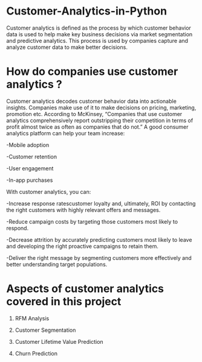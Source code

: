 # Customer-Analytics-in-Python

Customer analytics is defined as the process by which customer behavior data is used to help make key business decisions via market segmentation and predictive analytics. This process is used by companies capture and analyze customer data to make better decisions.

# How do companies use customer analytics ? 

Customer analytics decodes customer behavior data into actionable insights. Companies make use of it to make decisions on pricing, marketing, promotion etc.
According to McKinsey, “Companies that use customer analytics comprehensively report outstripping their competition in terms of profit almost twice as often as companies that do not.” A good consumer analytics platform can help your team increase:
 
 -Mobile adoption
 
 -Customer retention
 
 -User engagement
 
 -In-app purchases
 

With customer analytics, you can:

-Increase response ratescustomer loyalty and, ultimately, ROI by contacting the right customers with highly relevant offers and messages.

-Reduce campaign costs by targeting those customers most likely to respond.

-Decrease attrition by accurately predicting customers most likely to leave and developing the right proactive campaigns to retain them.

-Deliver the right message by segmenting customers more effectively and better understanding target populations.

# Aspects of customer analytics covered in this project

1. RFM Analysis

2. Customer Segmentation

3. Customer Lifetime Value Prediction

4. Churn Prediction
